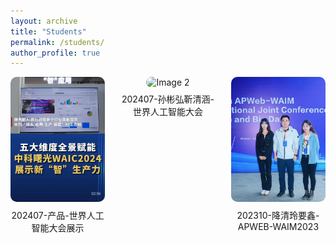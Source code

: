 ```yaml
---
layout: archive
title: "Students"
permalink: /students/
author_profile: true
---
```


<div style="display: flex; flex-wrap: wrap; justify-content: space-between; gap: 20px;">

  <!-- 图片1 -->
  <div style="width: 30%; text-align: center;">
    <img src="../images/202407-产品-世界人工智能大会展示.jpg"
         alt="Image 1"
         style="width: 100%; height: 200px; object-fit: cover; border-radius: 10px;">
    <p style="margin-top: 8px;">202407-产品-世界人工智能大会展示</p>
  </div>

  <!-- 图片2 -->
  <div style="width: 30%; text-align: center;">
    <img src="../images/202407-孙彬弘靳清涵-世界人工智能大会.jpg"
         alt="Image 2"
         style="width: 100%; height: 200px; object-fit: cover; border-radius: 10px;">
    <p style="margin-top: 8px;">202407-孙彬弘靳清涵-世界人工智能大会</p>
  </div>

  <!-- 图片3 -->
  <div style="width: 30%; text-align: center;">
    <img src="../images/202310-降清玲要鑫-APWEB-WAIM2023.jpg"
         alt="Image 3"
         style="width: 100%; height: 200px; object-fit: cover; border-radius: 10px;">
    <p style="margin-top: 8px;">202310-降清玲要鑫-APWEB-WAIM2023</p>
  </div>

</div>